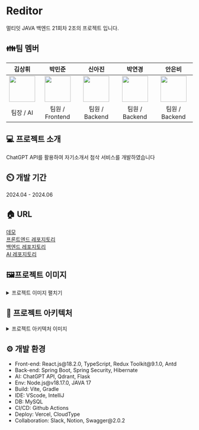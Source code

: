 # Reditor

멀티잇 JAVA 백엔드 21회차 2조의 프로젝트 입니다.

## 👪팀 멤버

|    김상휘    |    박민준    |    신아진    |    박연경    |    안은비    |
|:------------:|:------------:|:------------:|:------------:|:------------:|
|<a href="https://github.com/creatub"><img src="https://avatars.githubusercontent.com/u/157783929?s=70&v=4" width="70"/></a>              |<a href="https://github.com/minjoonHK"><img src="https://avatars.githubusercontent.com/u/108560916?v=4" width="70"/></a>               | <a href="https://github.com/aaajinnn"><img src="https://avatars.githubusercontent.com/u/120112210?s=70&v=4" width="70"/></a>             |<a href="https://github.com/yg0826"> <img src="https://avatars.githubusercontent.com/u/145968727?s=70&v=4" width="70"/></a> | <a href="https://github.com/ibnuena"><img src="https://avatars.githubusercontent.com/u/71430096?s=70&v=4" width="70"/></a> |
| 팀장 / AI    | 팀원 / Frontend | 팀원 / Backend | 팀원 / Backend | 팀원 / Backend |


## 💻 프로젝트 소개

ChatGPT API를 활용하여 자기소개서 첨삭 서비스를 개발하였습니다

## ⏲️ 개발 기간

2024.04 - 2024.06

## 🏠 URL

<a href="https://resume-editor-frontend-indol.vercel.app/">데모</a><br/>
<a href="https://github.com/MinjoonHK/resumeEditorFrontend">프론트엔드 레포지토리</a><br/>
<a href="https://github.com/JavaBackEnd21st/resumeEditorBackend">백엔드 레포지토리</a><br/>
<a href="https://github.com/JavaBackEnd21st/resume_gpt_qdrant">AI 레포지토리</a><br/>

## 🖼️프로젝트 이미지

<details>
  <summary>프로젝트 이미지 펼치기</summary>

  <details>
    <summary>자소서 첨삭 페이지</summary>
    
  ![reditor_edit](https://github.com/MinjoonHK/resumeEditorFrontend/assets/108560916/dfcd49d7-4cf5-4f3f-920c-3dfb2ad462f7)
  </details>

  <details>
    <summary>자소서 첨삭 로딩</summary>

  ![reditor_edit_loading](https://github.com/MinjoonHK/resumeEditorFrontend/assets/108560916/21d8d92b-bee7-4705-b40a-6411875f82d4)
  </details>

  <details>
    <summary>자소서 첨삭 결과</summary>

  ![reditor_edit_result](https://github.com/MinjoonHK/resumeEditorFrontend/assets/108560916/f630c26b-fd7b-4f5b-aa18-8858d1d3806b)
  </details>

  <details>
    <summary>자소서 리스트</summary>

  ![reditor_list](https://github.com/MinjoonHK/resumeEditorFrontend/assets/108560916/df2be3fd-ac36-4aef-9ef5-d0145bbc58fa)
  </details>

  <details>
    <summary>자소서 검색</summary

  ![reditor_search](https://github.com/MinjoonHK/resumeEditorFrontend/assets/108560916/0bee0f19-41e6-4797-956a-7e89c42fe174)
  </details>

  <details>
    <summary>상세페이지</summary>

  ![reditor_detail](https://github.com/MinjoonHK/resumeEditorFrontend/assets/108560916/5366a198-dc07-48b2-bfb2-f0f962b145ea)
  </details>

  <details>
    <summary>상세페이지 댓글 수정</summary>

  ![reditor_detail_comment_edit](https://github.com/MinjoonHK/resumeEditorFrontend/assets/108560916/68def7e5-276b-447a-acf1-0958970ae1f2)
  </details>
</details>

## 💭 프로젝트 아키텍처
<details>
  <summary>프로젝트 아키텍처 이미지</summary>

  ![reditor_architecture](https://github.com/MinjoonHK/resumeEditorFrontend/assets/108560916/b8913c39-1ad9-4afb-9c3a-be5ed4dad771)
</details>

## ⚙️ 개발 환경

<ul>
  <li>Front-end: React.js@18.2.0, TypeScript, Redux Toolkit@9.1.0, Antd</li>
  <li>Back-end: Spring Boot, Spring Security, Hibernate</li>
  <li>AI: ChatGPT API, Qdrant, Flask</li>
  <li>Env: Node.js@v18.17.0, JAVA 17</li>
  <li>Build: Vite, Gradle</li>
  <li>IDE: VScode, IntelliJ</li>
  <li>DB: MySQL</li>
  <li>CI/CD: Github Actions</li>
  <li>Deploy: Vercel, CloudType</li>
  <li>Collaboration: Slack, Notion, Swagger@2.0.2</li>
</ul>

